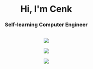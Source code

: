 <br>
<h1 align="center">Hi, I'm Cenk</h1>
<h3 align="center">Self-learning Computer Engineer</h3>
<br>

<div align="center">
  <img src="https://github-readme-stats.vercel.app/api?username=CenkCamkiran&show_icons=true&theme=radical&count_private=true&langs_count=10" />
  <br><br>
  <img src="https://github-readme-stats.vercel.app/api/top-langs/?username=CenkCamkiran&langs_count=10)](https://github.com/anuraghazra/github-readme-stats" />
  <br><br>
  <img src="https://github-readme-stats.vercel.app/api/top-langs/?username=CenkCamkiran&layout=compact&langs_count=10)](https://github.com/anuraghazra/github-readme-stats" />
</div>
